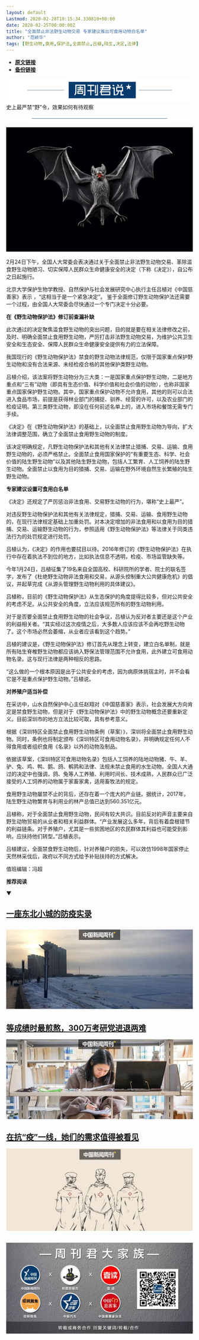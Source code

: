 ```yaml
---
layout: default
Lastmod: 2020-02-28T10:15:34.330810+00:00
date: 2020-02-25T00:00:00Z
title: "全面禁止非法野生动物交易 专家建议推出可食用动物白名单"
author: "范颖华"
tags: [野生动物,食用,保护法,全面禁止,吕植,陆生,决定,法律]
---
```


* [**原文链接**](https://mp.weixin.qq.com/s/tZdCAp5BtmM3wKqhr5N3CQ)
* [**备份链接**](http://archive.is/MYbTn)


![](/images/post/f41406ec9ad46136ba4493dadf70b2d1.jpg)史上最严禁“野”令，效果如何有待观察

![](/images/post/5068c0a7c0924f3c134f3186e9e4ae73.jpg)

![](/images/post/0a4e20113a43dfc98a09f66c3e177a01.jpg)

2月24日下午，全国人大常委会表决通过关于全面禁止非法野生动物交易、革除滥食野生动物陋习、切实保障人民群众生命健康安全的决定（下称《决定》），自公布之日起施行。

北京大学保护生物学教授、自然保护与社会发展研究中心执行主任吕植对《中国慈善家》表示 ，“这相当于是一个紧急决定”。 鉴于全面修订野生动物保护法还需要一个过程，由全国人大常委会尽快通过一个专门决定十分必要。

**在《野生动物保护法》修订前查漏补缺**

此次通过的决定聚焦滥食野生动物的突出问题，目的就是要在相关法律修改之前，及时、明确全面禁止食用野生动物，严厉打击非法野生动物交易，为维护公共卫生安全和生态安全、保障人民群众生命健康安全提供有力的立法保障。

我国现行的《野生动物保护法》禁食的野生动物法律规范，仅限于国家重点保护野生动物和没有合法来源、未经检疫合格的其他保护类野生动物。

吕植介绍，该法案将野生动物分为三大类：一是国家重点保护野生动物，二是地方重点和“三有”动物（即具有生态价值、科学价值和社会价值的动物），也称非国家重点国家保护野生动物。其中，国家重点保护动物不允许食用，其他的则可以合法进入食品市场，前提是获得林业部门的捕捉、驯养、经营的许可，以及农业部门的检疫证明。第三类野生动物，即没在任何前述名单上的，进入市场和餐馆无需专门手续。

《决定》在《野生动物保护法》的基础上，以全面禁止食用野生动物为导向，扩大法律调整范围，确立了全面禁止食用野生动物的制度。

该决定明确规定，凡野生动物保护法和其他有关法律禁止猎捕、交易、运输、食用野生动物的，必须严格禁止。全面禁止食用国家保护的“有重要生态、科学、社会价值的陆生野生动物”以及其他陆生野生动物，包括人工繁育、人工饲养的陆生野生动物。全面禁止以食用为目的猎捕、交易、运输在野外环境自然生长繁殖的陆生野生动物。

**专家建议设置可食用白名单**

《决定》还规定了严厉惩治非法食用、交易野生动物的行为，堪称“史上最严”。

对违反野生动物保护法和其他有关法律规定，猎捕、交易、运输、食用野生动物的，在现行法律规定基础上加重处罚。对本决定增加的非法食用和以食用为目的猎捕、交易、运输野生动物的行为，参照适用《野生动物保护法》等法律关于同类违法行为的处罚规定进行处罚。

吕植认为，《决定》的作用也要拭目以待。2016年修订的《野生动物保护法》在执行中存在着执法不到位的地方，比如执法信息不透明，检疫、市场监管缺失等。

今年1月24日，吕植征集了19名来自全国高校、科研院所的学者、院士的联名签字，发布了《杜绝野生动物非法食用和交易，从源头控制重大公共健康危机》的倡议，并起草完成《从源头管理野生动物利用的具体建议》。

吕植称，目前的《野生动物保护法》从生态保护的角度提得比较多，但对公共安全的考虑不足。从公共安全的角度，立法应该规范所有的野生动物利用。

对于是否要全面禁止食用野生动物的社会争议，吕植认为反对者主要还是这个产业的利益相关者。“其实经过这次疫情之后，大多数人应该应该不会再吃野生动物了。这个市场必然会萎缩，从业者应该看到这个趋势。”

吕植的建议是，《野生动物保护法》修订首先从理念上转变，建立白名单制，就是所有陆生脊椎野生动物都应该纳入野保法管理范围不允许食用，此外建立可食用动物名录。这与现行法律是两种相反的思路。

“这么做的一个根本原因是出于公共安全的考虑，因为病原体挑宿主时，并不会看它是不是重点保护野生动物。”吕植说。

**对养殖户适当补偿**

在采访中，山水自然保护中心主任赵翔对《中国慈善家》表示，社会发展大方向肯定是禁食野生动物，但是对于《野生动物保护法》中的野生动物概念还要重新定义。目前深圳市的地方立法比较可取，具有参考意义。

根据《深圳特区全面禁止食用野生动物条例（草案）》，深圳将全面禁止食用野生动物。同时，条例也将制定颁布《深圳特区可食用动物名录》，并明确规定任何人不得食用或者组织食用《名录》以外的动物及制品。

依据该草案，《深圳特区可食用动物名录》包括人工饲养的陆地动物猪、牛、羊、驴、兔、鸡、鸭、鹅、鸽、鹌鹑和法律、法规未禁止食用的水生动物。全国人大通过的决定中也强调，鸽、兔等人工养殖、利用时间长、技术成熟，人民群众已广泛接受的人工饲养的动物属于家畜家禽，适用畜牧法的规定。

食用野生动物屡禁不止的背后，还存在着一个庞大的产业链。据统计，2017年，陆生野生动物繁育与利用业的林产总值已达到560.351亿元。

吕植称，对于全面禁止食用野生动物，民间有较大共识。目前反对的声音主要来自野生动物贸易的从业者和相关利益群体。“产业发展这么多年，背后有着盘根错节的利益链条。对于养殖户，尤其是一些贫困地区的农民群体其利益也可能受到影响，应扶持他们转型。”吕植表示。

吕植建议，全面禁食野生动物后，针对养殖户的损失，可以效仿1998年国家停止天然林采伐后，政府以不同方式给予补贴扶持的方式解决。

值班编辑：冯超  

  

**推荐阅读**

▼

[**一座东北小城的防疫实录**](http://mp.weixin.qq.com/s?__biz=MjM5MDU1Mzg3Mw==&mid=2651250958&idx=1&sn=9fc2c87b200de79f377fe826e2cd354e&chksm=bdb143708ac6ca66ad14871164886ac4e33132ab79dd77e1356f57e0aac8c160268d2dda9e1e&scene=21#wechat_redirect)
----------------------------------------------------------------------------------------------------------------------------------------------------------------------------------------------------------------------------------------

[![](/images/post/80760c73df6ceceb7dccc6a27ee100fd.jpg)](http://mp.weixin.qq.com/s?__biz=MjM5MDU1Mzg3Mw==&mid=2651250958&idx=1&sn=9fc2c87b200de79f377fe826e2cd354e&chksm=bdb143708ac6ca66ad14871164886ac4e33132ab79dd77e1356f57e0aac8c160268d2dda9e1e&scene=21#wechat_redirect)
-----------------------------------------------------------------------------------------------------------------------------------------------------------------------------------------------------------------------------------------------------------------------------------------------------------------------------------------------------------------------

[**等成绩时最煎熬，300万考研党进退两难**](http://mp.weixin.qq.com/s?__biz=MjM5MDU1Mzg3Mw==&mid=2651250888&idx=1&sn=4024bc766bc3c5c63bce3d4bc1f8222f&chksm=bdb142b68ac6cba03f3136a4424afc46c3a7fa8bf82db5f5d4f1e7ed0af7ad0ae9b5132abbb5&scene=21#wechat_redirect)
------------------------------------------------------------------------------------------------------------------------------------------------------------------------------------------------------------------------------------------------

[![](/images/post/425b5a6a342c50f1793a0322d13cb58f.jpg)](http://mp.weixin.qq.com/s?__biz=MjM5MDU1Mzg3Mw==&mid=2651250888&idx=1&sn=4024bc766bc3c5c63bce3d4bc1f8222f&chksm=bdb142b68ac6cba03f3136a4424afc46c3a7fa8bf82db5f5d4f1e7ed0af7ad0ae9b5132abbb5&scene=21#wechat_redirect)

[**在抗“疫”一线，她们的需求值得被看见**](http://mp.weixin.qq.com/s?__biz=MjM5MDU1Mzg3Mw==&mid=2651250869&idx=1&sn=c59a5d9f4fc25550313c11f574e1454f&chksm=bdb142cb8ac6cbddbc83a8d524941e6dc5d549698482be89755a71e77e959191f543e43aa8d1&scene=21#wechat_redirect)
-----------------------------------------------------------------------------------------------------------------------------------------------------------------------------------------------------------------------------------------------

[![](/images/post/b898755304e2c8c0757fd18141b7b539.jpg)](http://mp.weixin.qq.com/s?__biz=MjM5MDU1Mzg3Mw==&mid=2651250869&idx=1&sn=c59a5d9f4fc25550313c11f574e1454f&chksm=bdb142cb8ac6cbddbc83a8d524941e6dc5d549698482be89755a71e77e959191f543e43aa8d1&scene=21#wechat_redirect)

![](/images/post/e7d75581cc05b5b4850558294bf97f5f.jpg)
--------------------------------------------------------------------------------------------------------------------------------------------------------

